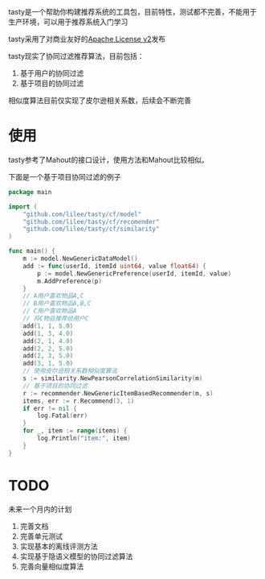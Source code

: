 tasty是一个帮助你构建推荐系统的工具包，目前特性，测试都不完善，不能用于生产环境，可以用于推荐系统入门学习

tasty采用了对商业友好的[Apache License v2](/LICENSE)发布

tasty现实了协同过滤推荐算法，目前包括：

1. 基于用户的协同过滤
2. 基于项目的协同过滤

相似度算法目前仅实现了皮尔逊相关系数，后续会不断完善

# 使用

tasty参考了Mahout的接口设计，使用方法和Mahout比较相似。

下面是一个基于项目协同过滤的例子

```go
package main

import (
    "github.com/lilee/tasty/cf/model"
    "github.com/lilee/tasty/cf/recomender"
    "github.com/lilee/tasty/cf/similarity"
)

func main() {
    m := model.NewGenericDataModel()
    add := func(userId, itemId uint64, value float64) {
        p := model.NewGenericPreference(userId, itemId, value)
        m.AddPreference(p)
    }
    // A用户喜欢物品A,C
    // B用户喜欢物品A,B,C
    // C用户喜欢物品A
    // 将C物品推荐给用户C
    add(1, 1, 5.0)
    add(1, 3, 4.0)
    add(2, 1, 4.0)
    add(2, 2, 5.0)
    add(2, 3, 5.0)
    add(3, 1, 5.0)
    // 使用皮尔逊相关系数相似度算法
    s := similarity.NewPearsonCorrelationSimilarity(m)
    // 基于项目的协同过滤
    r := recommender.NewGenericItemBasedRecommender(m, s)
    items, err := r.Recommend(3, 1)
    if err != nil {
        log.Fatal(err)
    }
    for _, item := range(items) {
        log.Println("item:", item)
    }
}
```

# TODO

未来一个月内的计划

1. 完善文档
2. 完善单元测试
3. 实现基本的离线评测方法
3. 实现基于隐语义模型的协同过滤算法
4. 完善向量相似度算法
